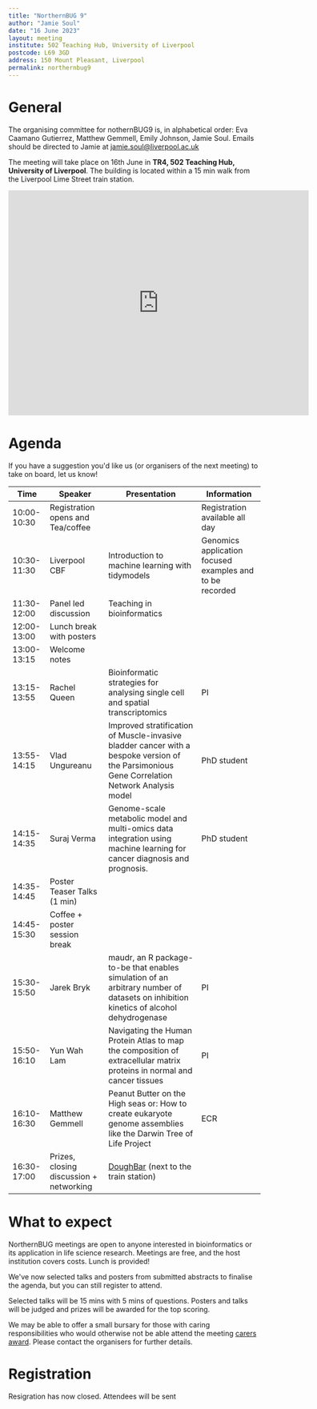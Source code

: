 ```yaml
---
title: "NorthernBUG 9"
author: "Jamie Soul"
date: "16 June 2023"
layout: meeting
institute: 502 Teaching Hub, University of Liverpool
postcode: L69 3GD
address: 150 Mount Pleasant, Liverpool
permalink: northernbug9
---
```


# General

The organising committee for nothernBUG9 is, in alphabetical order: Eva Caamano Gutierrez, Matthew Gemmell, Emily Johnson, Jamie Soul. Emails should be directed to Jamie at jamie.soul@liverpool.ac.uk

The meeting will take place on 16th June in <b>TR4, 502 Teaching Hub, University of Liverpool</b>. The building is located within a 15 min walk from the Liverpool Lime Street train station.

<iframe src="https://www.google.com/maps/embed?pb=!1m14!1m8!1m3!1d9514.268771277764!2d-2.9658556!3d53.4046817!3m2!1i1024!2i768!4f13.1!3m3!1m2!1s0x487b210bb7c84b1f%3A0xbfae5600dda95d0d!2s502%20TEACHING%20HUB!5e0!3m2!1sen!2suk!4v1683905094617!5m2!1sen!2suk" width="600" height="450" style="border:0;" allowfullscreen="" loading="lazy" referrerpolicy="no-referrer-when-downgrade"></iframe>


# Agenda

If you have a suggestion you'd like us (or organisers of the next meeting) to take on board, let us know!


| Time          | Speaker | Presentation | Information |
|---------------|---------|--------------|-------------|
| 10:00-10:30 | Registration opens and Tea/coffee |  | Registration available all day|
| 10:30-11:30 | Liverpool CBF| Introduction to machine learning with tidymodels| Genomics application focused examples and to be recorded |
| 11:30-12:00 | Panel led discussion | Teaching in bioinformatics |  |
| 12:00-13:00 | Lunch break with posters |  |  |
| 13:00-13:15 | Welcome notes |  |  |
| 13:15-13:55 | Rachel Queen | Bioinformatic strategies for analysing single cell and spatial transcriptomics | PI |
| 13:55-14:15 | Vlad Ungureanu | Improved stratification of Muscle-invasive bladder cancer with a bespoke version of the Parsimonious Gene Correlation Network Analysis model | PhD student |
| 14:15-14:35 | Suraj Verma |Genome-scale metabolic model and multi-omics data integration using machine learning for cancer diagnosis and prognosis.| PhD student |
| 14:35-14:45 | Poster Teaser Talks (1 min) ||  |
| 14:45-15:30 | Coffee + poster session break |  |  |
| 15:30-15:50 | Jarek Bryk  | maudr, an R package-to-be that enables simulation of an arbitrary number of datasets on inhibition kinetics of alcohol dehydrogenase| PI|
| 15:50-16:10 | Yun Wah Lam |Navigating the Human Protein Atlas to map the composition of extracellular matrix proteins in normal and cancer tissues | PI |
| 16:10-16:30 | Matthew Gemmell |Peanut Butter on the High seas or: How to create eukaryote genome assemblies like the Darwin Tree of Life Project | ECR |
| 16:30-17:00 | Prizes, closing discussion + networking | [DoughBar](https://goo.gl/maps/vPAXFzhtFZ5gV6Sn8) (next to the train station) |  |

# What to expect

NorthernBUG meetings are open to anyone interested in bioinformatics or its application in life science research. Meetings are free, and the host institution covers costs. Lunch is provided!

We've now selected talks and posters from submitted abstracts to finalise the agenda, but you can still register to attend.

Selected talks will be 15 mins with 5 mins of questions. Posters and talks will be judged and prizes will be awarded for the top scoring.

We may be able to offer a small bursary for those with caring responsibilities who would otherwise not be able attend the meeting [carers award](https://genetics.org.uk/grants/carers-award/). Please contact the organisers for further details.

# Registration

Resigration has now closed. Attendees will be sent 
